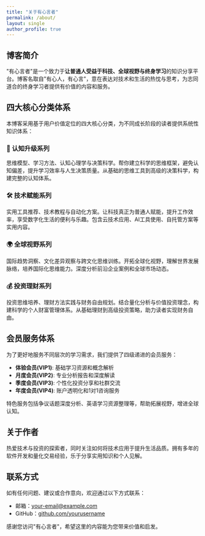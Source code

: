 ```yaml
---
title: "关于有心言者"
permalink: /about/
layout: single
author_profile: true
---
```


## 博客简介

"有心言者"是一个致力于**让普通人受益于科技、全球视野与终身学习**的知识分享平台。博客名取自"有心人，有心言"，意在表达对技术和生活的热忱与思考，为志同道合的终身学习者提供有价值的内容和服务。

## 四大核心分类体系

本博客采用基于用户价值定位的四大核心分类，为不同成长阶段的读者提供系统性知识体系：

### 🧠 认知升级系列

思维模型、学习方法、认知心理学与决策科学。帮你建立科学的思维框架，避免认知偏差，提升学习效率与人生决策质量。从基础的思维工具到高级的决策科学，构建完整的认知体系。

### 🛠️ 技术赋能系列

实用工具推荐、技术教程与自动化方案。让科技真正为普通人赋能，提升工作效率，享受数字化生活的便利与乐趣。包含云技术应用、AI工具使用、自托管方案等实用内容。

### 🌍 全球视野系列

国际趋势洞察、文化差异观察与跨文化思维训练。开拓全球化视野，理解世界发展脉络，培养国际化思维能力。深度分析前沿企业案例和全球市场动态。

### 💰 投资理财系列

投资思维培养、理财方法实践与财务自由规划。结合量化分析与价值投资理念，构建科学的个人财富管理体系。从基础理财到高级投资策略，助力读者实现财务自由。

## 会员服务体系

为了更好地服务不同层次的学习需求，我们提供了四级递进的会员服务：

- **体验会员(VIP1)**: 基础学习资源和概念解析
- **月度会员(VIP2)**: 专业分析报告和深度解读
- **季度会员(VIP3)**: 个性化投资分享和社群交流
- **年度会员(VIP4)**: 账户透明化和1对1咨询服务

特色服务包括争议话题深度分析、英语学习资源整理等，帮助拓展视野，增进全球认知。

## 关于作者

热爱技术与投资的探索者，同时关注如何将技术应用于提升生活品质。拥有多年的软件开发和量化交易经验，乐于分享实用知识和个人见解。

## 联系方式

如有任何问题、建议或合作意向，欢迎通过以下方式联系：

- 邮箱：[your-email@example.com](mailto:your-email@example.com)
- GitHub：[github.com/yourusername](https://github.com/yourusername)

感谢您访问"有心言者"，希望这里的内容能为您带来价值和启发。 